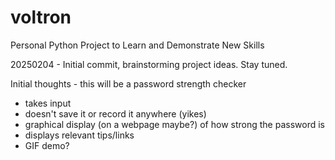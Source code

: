 # voltron
Personal Python Project to Learn and Demonstrate New Skills


20250204 - Initial commit, brainstorming project ideas.  Stay tuned.


Initial thoughts - this will be a password strength checker
- takes input
- doesn't save it or record it anywhere (yikes)
- graphical display (on a webpage maybe?) of how strong the password is
- displays relevant tips/links
- GIF demo?

